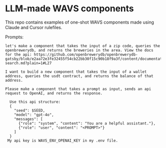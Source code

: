 # LLM-made WAVS components

This repo contains examples of one-shot WAVS components made using Claude and Cursor rulefiles. 

Prompts: 
```
let's make a component that takes the input of a zip code, queries the openbrewerydb, and returns the breweries in the area. View the docs for the api: https://github.com/openbrewerydb/openbrewerydb-gatsby/blob/e2aa72e3fe32455f54cb22bb30f15c90b18f9a3f/content/documentation/03-search.md?plain=1#L27
```
```
I want to build a new component that takes the input of a wallet address, queries the usdt contract, and returns the balance of that address.
```
```
Please make a component that takes a prompt as input, sends an api request to OpenAI, and returns the response.

  Use this api structure:
  {
    "seed": $SEED,
    "model": "gpt-4o",
    "messages": [
      {"role": "system", "content": "You are a helpful assistant."},
      {"role": "user", "content": "<PROMPT>"}
    ]
  }
 My api key is WAVS_ENV_OPENAI_KEY in my .env file.
```
